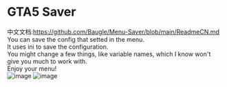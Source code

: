 # GTA5 Saver  
中文文档:https://github.com/Baugle/Menu-Saver/blob/main/ReadmeCN.md
You can save the config that setted in the menu.  
It uses ini to save the configuration.  
You might change a few things, like variable names, which I know won't give you much to work with.    
Enjoy your menu!  
![image](https://github.com/user-attachments/assets/ebff53c3-2d77-4ca3-b29b-9b4d04950381)
![image](https://github.com/user-attachments/assets/34c616f6-79f0-405b-9fc3-b52625c01b77)




